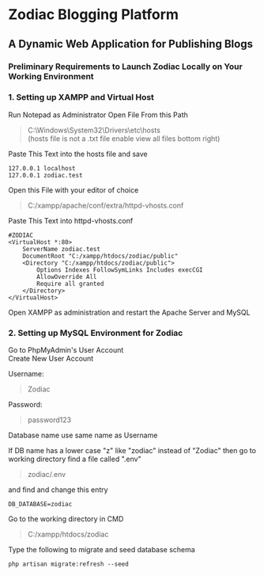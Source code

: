 # Zodiac Blogging Platform

## A Dynamic Web Application for Publishing Blogs

### Preliminary Requirements to Launch Zodiac Locally on Your Working Environment

### 1. Setting up XAMPP and Virtual Host

Run Notepad as Administrator
Open File From this Path

> C:\Windows\System32\Drivers\etc\hosts  
> (hosts file is not a .txt file enable view all files bottom right)

Paste This Text into the hosts file and save

```
127.0.0.1 localhost
127.0.0.1 zodiac.test
```

Open this File with your editor of choice

> C:/xampp/apache/conf/extra/httpd-vhosts.conf

Paste This Text into httpd-vhosts.conf

```
#ZODIAC
<VirtualHost *:80>
    ServerName zodiac.test
    DocumentRoot "C:/xampp/htdocs/zodiac/public"
    <Directory "C:/xampp/htdocs/zodiac/public">
        Options Indexes FollowSymLinks Includes execCGI
        AllowOverride All
        Require all granted
    </Directory>
</VirtualHost>
```

Open XAMPP as administration and restart the Apache Server and MySQL

### 2. Setting up MySQL Environment for Zodiac

Go to PhpMyAdmin's User Account  
Create New User Account

Username:

> Zodiac

Password:

> password123

Database name use same name as Username

If DB name has a lower case "z" like "zodiac" instead of "Zodiac" then go to working directory find a file called ".env"

> zodiac/.env

and find and change this entry

```
DB_DATABASE=zodiac
```

Go to the working directory in CMD

> C:/xampp/htdocs/zodiac

Type the following to migrate and seed database schema

```
php artisan migrate:refresh --seed
```
